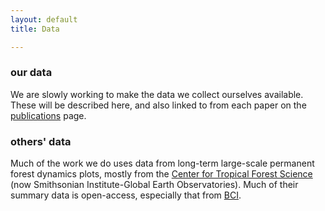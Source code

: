 ```yaml
---
layout: default
title: Data

---
```


### our data

We are slowly working to make the data we collect ourselves available. These will be described here, and also linked to from each paper on the [publications](publications.html) page.


### others' data

Much of the work we do uses data from long-term large-scale permanent forest dynamics plots, mostly from the [Center for Tropical Forest Science](http://www.ctfs.si.edu/) (now Smithsonian Institute-Global Earth Observatories). Much of their summary data is open-access, especially that from [BCI](http://www.ctfs.si.edu/group/General%20Information/Datasets).


